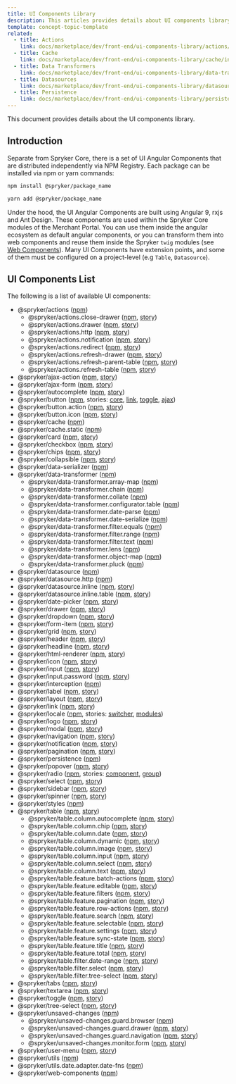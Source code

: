 ```yaml
---
title: UI Components Library
description: This articles provides details about UI components library.
template: concept-topic-template
related:
  - title: Actions
    link: docs/marketplace/dev/front-end/ui-components-library/actions/index.html
  - title: Cache
    link: docs/marketplace/dev/front-end/ui-components-library/cache/index.html
  - title: Data Transformers
    link: docs/marketplace/dev/front-end/ui-components-library/data-transformers/index.html
  - title: Datasources
    link: docs/marketplace/dev/front-end/ui-components-library/datasources/index.html
  - title: Persistence
    link: docs/marketplace/dev/front-end/ui-components-library/persistence/index.html
---
```


This document provides details about the UI components library.

## Introduction

Separate from Spryker Core, there is a set of UI Angular Components that are distributed independently via NPM Registry. Each package can be installed via npm or yarn commands:

```bash
npm install @spryker/package_name
```

```bash
yarn add @spryker/package_name
```

Under the hood, the UI Angular Components are built using Angular 9, rxjs and Ant Design. These components are used within the Spryker Core modules of the Merchant Portal. You can use them inside the angular ecosystem as default angular components, or you can transform them into web components and reuse them inside the Spryker `twig` modules (see [Web Components](/docs/marketplace/dev/front-end/web-components.html)).
Many UI Components have extension points, and some of them must be configured on a project-level (e.g `Table`, `Datasource`).

## UI Components List

The following is a list of available UI components:

- @spryker/actions ([npm](https://www.npmjs.com/package/@spryker/actions))
    - @spryker/actions.close-drawer ([npm](https://www.npmjs.com/package/@spryker/actions.close-drawer), [story](https://spy-storybook.web.app/?path=/story/closedraweractionhandlerservice--primary))
    - @spryker/actions.drawer ([npm](https://www.npmjs.com/package/@spryker/actions.drawer), [story](https://spy-storybook.web.app/?path=/story/draweractionhandlerservice--primary))
    - @spryker/actions.http ([npm](https://www.npmjs.com/package/@spryker/actions.http), [story](https://spy-storybook.web.app/?path=/story/httpactionhandlerservice--primary))
    - @spryker/actions.notification ([npm](https://www.npmjs.com/package/@spryker/actions.notification), [story](https://spy-storybook.web.app/?path=/story/notificationactionhandlerservice--primary))
    - @spryker/actions.redirect ([npm](https://www.npmjs.com/package/@spryker/actions.redirect), [story](https://spy-storybook.web.app/?path=/story/redirectactionhandlerservice--primary))
    - @spryker/actions.refresh-drawer ([npm](https://www.npmjs.com/package/@spryker/actions.refresh-drawer), [story](https://spy-storybook.web.app/?path=/story/refreshdraweractionhandlerservice--primary))
    - @spryker/actions.refresh-parent-table ([npm](https://www.npmjs.com/package/@spryker/actions.refresh-parent-table), [story](https://spy-storybook.web.app/?path=/story/refreshparenttableactionhandlerservice--primary))
    - @spryker/actions.refresh-table ([npm](https://www.npmjs.com/package/@spryker/actions.refresh-table), [story](https://spy-storybook.web.app/?path=/story/refreshtableactionhandlerservice--primary))
- @spryker/ajax-action ([npm](https://www.npmjs.com/package/@spryker/ajax-action), [story](https://spy-storybook.web.app/?path=/story/ajaxactioncomponent--primary))
- @spryker/ajax-form ([npm](https://www.npmjs.com/package/@spryker/ajax-form), [story](https://spy-storybook.web.app/?path=/story/ajaxformcomponent--primary))
- @spryker/autocomplete ([npm](https://www.npmjs.com/package/@spryker/autocomplete), [story](https://spy-storybook.web.app/?path=/story/autocompletecomponent--primary))
- @spryker/button ([npm](https://www.npmjs.com/package/@spryker/button), stories: [core](https://spy-storybook.web.app/?path=/story/buttoncomponent--primary), [link](https://spy-storybook.web.app/?path=/story/buttonlinkcomponent--primary), [toggle](https://spy-storybook.web.app/?path=/story/buttontogglecomponent--primary), [ajax](https://spy-storybook.web.app/?path=/story/buttonajaxcomponent--primary))
- @spryker/button.action ([npm](https://www.npmjs.com/package/@spryker/button.action), [story](https://spy-storybook.web.app/?path=/story/buttonactioncomponent--primary))
- @spryker/button.icon ([npm](https://www.npmjs.com/package/@spryker/button.icon), [story](https://spy-storybook.web.app/?path=/story/buttoniconcomponent--primary))
- @spryker/cache ([npm](https://www.npmjs.com/package/@spryker/cache))
- @spryker/cache.static ([npm](https://www.npmjs.com/package/@spryker/cache.static))
- @spryker/card ([npm](https://www.npmjs.com/package/@spryker/card), [story](https://spy-storybook.web.app/?path=/story/cardcomponent--primary))
- @spryker/checkbox ([npm](https://www.npmjs.com/package/@spryker/checkbox), [story](https://spy-storybook.web.app/?path=/story/checkboxcomponent--primary))
- @spryker/chips ([npm](https://www.npmjs.com/package/@spryker/chips), [story](https://spy-storybook.web.app/?path=/story/chipscomponent--primary))
- @spryker/collapsible ([npm](https://www.npmjs.com/package/@spryker/collapsible), [story](https://spy-storybook.web.app/?path=/story/collapsiblecomponent--primary))
- @spryker/data-serializer ([npm](https://www.npmjs.com/package/@spryker/data-serializer))
- @spryker/data-transformer ([npm](https://www.npmjs.com/package/@spryker/data-transformer))
    - @spryker/data-transformer.array-map ([npm](https://www.npmjs.com/package/@spryker/data-transformer.array-map))
    - @spryker/data-transformer.chain ([npm](https://www.npmjs.com/package/@spryker/data-transformer.chain))
    - @spryker/data-transformer.collate ([npm](https://www.npmjs.com/package/@spryker/data-transformer.collate))
    - @spryker/data-transformer.configurator.table ([npm](https://www.npmjs.com/package/@spryker/data-transformer.configurator.table))
    - @spryker/data-transformer.date-parse ([npm](https://www.npmjs.com/package/@spryker/data-transformer.date-parse))
    - @spryker/data-transformer.date-serialize ([npm](https://www.npmjs.com/package/@spryker/data-transformer.date-serialize))
    - @spryker/data-transformer.filter.equals ([npm](https://www.npmjs.com/package/@spryker/data-transformer.filter.equals))
    - @spryker/data-transformer.filter.range ([npm](https://www.npmjs.com/package/@spryker/data-transformer.filter.range))
    - @spryker/data-transformer.filter.text ([npm](https://www.npmjs.com/package/@spryker/data-transformer.filter.text))
    - @spryker/data-transformer.lens ([npm](https://www.npmjs.com/package/@spryker/data-transformer.lens))
    - @spryker/data-transformer.object-map ([npm](https://www.npmjs.com/package/@spryker/data-transformer.object-map))
    - @spryker/data-transformer.pluck ([npm](https://www.npmjs.com/package/@spryker/data-transformer.pluck))
- @spryker/datasource ([npm](https://www.npmjs.com/package/@spryker/datasource))
- @spryker/datasource.http ([npm](https://www.npmjs.com/package/@spryker/datasource.http))
- @spryker/datasource.inline ([npm](https://www.npmjs.com/package/@spryker/datasource.inline), [story](https://spy-storybook.web.app/?path=/story/datasourceinline--primary))
- @spryker/datasource.inline.table ([npm](https://www.npmjs.com/package/@spryker/datasource.inline.table), [story](https://spy-storybook.web.app/?path=/story/tabledatasourceinlineservice--with-table))
- @spryker/date-picker ([npm](https://www.npmjs.com/package/@spryker/date-picker), [story](https://spy-storybook.web.app/?path=/story/datepickercomponent--primary))
- @spryker/drawer ([npm](https://www.npmjs.com/package/@spryker/drawer), [story](https://spy-storybook.web.app/?path=/story/drawerscomponent--primary))
- @spryker/dropdown ([npm](https://www.npmjs.com/package/@spryker/dropdown), [story](https://spy-storybook.web.app/?path=/story/dropdowncomponent--primary))
- @spryker/form-item ([npm](https://www.npmjs.com/package/@spryker/form-item), [story](https://spy-storybook.web.app/?path=/story/formitemcomponent--primary))
- @spryker/grid ([npm](https://www.npmjs.com/package/@spryker/grid), [story](https://spy-storybook.web.app/?path=/story/gridcomponent--primary))
- @spryker/header ([npm](https://www.npmjs.com/package/@spryker/header), [story](https://spy-storybook.web.app/?path=/story/headercomponent--primary))
- @spryker/headline ([npm](https://www.npmjs.com/package/@spryker/headline), [story](https://spy-storybook.web.app/?path=/story/headlinecomponent--primary))
- @spryker/html-renderer ([npm](https://www.npmjs.com/package/@spryker/html-renderer), [story](https://spy-storybook.web.app/?path=/story/htmlrenderercomponent--with-static-html))
- @spryker/icon ([npm](https://www.npmjs.com/package/@spryker/icon), [story](https://spy-storybook.web.app/?path=/story/iconcomponent--all-icons))
- @spryker/input ([npm](https://www.npmjs.com/package/@spryker/input), [story](https://spy-storybook.web.app/?path=/story/inputcomponent--primary))
- @spryker/input.password ([npm](https://www.npmjs.com/package/@spryker/input.password), [story](https://spy-storybook.web.app/?path=/story/inputpasswordcomponent--primary))
- @spryker/interception ([npm](https://www.npmjs.com/package/@spryker/interception))
- @spryker/label ([npm](https://www.npmjs.com/package/@spryker/label), [story](https://spy-storybook.web.app/?path=/story/labelcomponent--primary))
- @spryker/layout ([npm](https://www.npmjs.com/package/@spryker/layout), [story](https://spy-storybook.web.app/?path=/story/layoutcomponent--primary))
- @spryker/link ([npm](https://www.npmjs.com/package/@spryker/link), [story](https://spy-storybook.web.app/?path=/story/linkcomponent--primary))
- @spryker/locale ([npm](https://www.npmjs.com/package/@spryker/locale), stories: [switcher](https://spy-storybook.web.app/?path=/story/localeswitchercomponent--primary), [modules](https://spy-storybook.web.app/?path=/story/localemodule--de))
- @spryker/logo ([npm](https://www.npmjs.com/package/@spryker/logo), [story](https://spy-storybook.web.app/?path=/story/logocomponent--primary))
- @spryker/modal ([npm](https://www.npmjs.com/package/@spryker/modal), [story](https://spy-storybook.web.app/?path=/story/modalcomponent--primary))
- @spryker/navigation ([npm](https://www.npmjs.com/package/@spryker/navigation), [story](https://spy-storybook.web.app/?path=/story/navigationcomponent--primary))
- @spryker/notification ([npm](https://www.npmjs.com/package/@spryker/notification), [story](https://spy-storybook.web.app/?path=/story/notificationcomponent--primary))
- @spryker/pagination ([npm](https://www.npmjs.com/package/@spryker/pagination), [story](https://spy-storybook.web.app/?path=/story/paginationcomponent--primary))
- @spryker/persistence ([npm](https://www.npmjs.com/package/@spryker/persistence))
- @spryker/popover ([npm](https://www.npmjs.com/package/@spryker/popover), [story](https://spy-storybook.web.app/?path=/story/popovercomponent--popover))
- @spryker/radio ([npm](https://www.npmjs.com/package/@spryker/radio), stories: [component](https://spy-storybook.web.app/?path=/story/radiocomponent--primary), [group](https://spy-storybook.web.app/?path=/story/radiogroupcomponent--primary))
- @spryker/select ([npm](https://www.npmjs.com/package/@spryker/select), [story](https://spy-storybook.web.app/?path=/story/selectcomponent--primary))
- @spryker/sidebar ([npm](https://www.npmjs.com/package/@spryker/sidebar), [story](https://spy-storybook.web.app/?path=/story/sidebarcomponent--primary))
- @spryker/spinner ([npm](https://www.npmjs.com/package/@spryker/spinner), [story](https://spy-storybook.web.app/?path=/story/spinnercomponent--primary))
- @spryker/styles ([npm](https://www.npmjs.com/package/@spryker/styles))
- @spryker/table ([npm](https://www.npmjs.com/package/@spryker/table), [story](https://spy-storybook.web.app/?path=/story/tablecomponent--primary))
    - @spryker/table.column.autocomplete ([npm](https://www.npmjs.com/package/@spryker/table.column.autocomplete), [story](https://spy-storybook.web.app/?path=/story/tablecolumnautocompletecomponent--primary))
    - @spryker/table.column.chip ([npm](https://www.npmjs.com/package/@spryker/table.column.chip), [story](https://spy-storybook.web.app/?path=/story/tablecolumnchipcomponent--primary))
    - @spryker/table.column.date ([npm](https://www.npmjs.com/package/@spryker/table.column.date), [story](https://spy-storybook.web.app/?path=/story/tablecolumndatecomponent--primary))
    - @spryker/table.column.dynamic ([npm](https://www.npmjs.com/package/@spryker/table.column.dynamic), [story](https://spy-storybook.web.app/?path=/story/tablecolumndynamiccomponent--primary))
    - @spryker/table.column.image ([npm](https://www.npmjs.com/package/@spryker/table.column.image), [story](https://spy-storybook.web.app/?path=/story/tablecolumnimagecomponent--primary))
    - @spryker/table.column.input ([npm](https://www.npmjs.com/package/@spryker/table.column.input), [story](https://spy-storybook.web.app/?path=/story/tablecolumninputcomponent--primary))
    - @spryker/table.column.select ([npm](https://www.npmjs.com/package/@spryker/table.column.select), [story](https://spy-storybook.web.app/?path=/story/tablecolumnselectcomponent--primary))
    - @spryker/table.column.text ([npm](https://www.npmjs.com/package/@spryker/table.column.text), [story](https://spy-storybook.web.app/?path=/story/tablecolumntextcomponent--primary))
    - @spryker/table.feature.batch-actions ([npm](https://www.npmjs.com/package/@spryker/table.feature.batch-actions), [story](https://spy-storybook.web.app/?path=/story/tablebatchactionsfeaturecomponent--via-html))
    - @spryker/table.feature.editable ([npm](https://www.npmjs.com/package/@spryker/table.feature.editable), [story](https://spy-storybook.web.app/?path=/story/tableeditablefeaturecomponent--via-html))
    - @spryker/table.feature.filters ([npm](https://www.npmjs.com/package/@spryker/table.feature.filters), [story](https://spy-storybook.web.app/?path=/story/tablefiltersfeaturecomponent--via-html))
    - @spryker/table.feature.pagination ([npm](https://www.npmjs.com/package/@spryker/table.feature.pagination), [story](https://spy-storybook.web.app/?path=/story/tablepaginationfeaturecomponent--via-html))
    - @spryker/table.feature.row-actions ([npm](https://www.npmjs.com/package/@spryker/table.feature.row-actions), [story](https://spy-storybook.web.app/?path=/story/tablerowactionsfeaturecomponent--via-html))
    - @spryker/table.feature.search ([npm](https://www.npmjs.com/package/@spryker/table.feature.search), [story](https://spy-storybook.web.app/?path=/story/tablesearchfeaturecomponent--via-html))
    - @spryker/table.feature.selectable ([npm](https://www.npmjs.com/package/@spryker/table.feature.selectable), [story](https://spy-storybook.web.app/?path=/story/tableselectablefeaturecomponent--via-html))
    - @spryker/table.feature.settings ([npm](https://www.npmjs.com/package/@spryker/table.feature.settings), [story](https://spy-storybook.web.app/?path=/story/tablesettingsfeaturecomponent--via-html))
    - @spryker/table.feature.sync-state ([npm](https://www.npmjs.com/package/@spryker/table.feature.sync-state), [story](https://spy-storybook.web.app/?path=/story/tablesyncstatefeaturecomponent--via-html))
    - @spryker/table.feature.title ([npm](https://www.npmjs.com/package/@spryker/table.feature.title), [story](https://spy-storybook.web.app/?path=/story/tabletitlefeaturecomponent--via-html))
    - @spryker/table.feature.total ([npm](https://www.npmjs.com/package/@spryker/table.feature.total), [story](https://spy-storybook.web.app/?path=/story/tabletotalfeaturecomponent--via-html))
    - @spryker/table.filter.date-range ([npm](https://www.npmjs.com/package/@spryker/table.filter.date-range), [story](https://spy-storybook.web.app/?path=/story/tablefilterdaterangecomponent--via-html))
    - @spryker/table.filter.select ([npm](https://www.npmjs.com/package/@spryker/table.filter.select), [story](https://spy-storybook.web.app/?path=/story/tablefiltersselectcomponent--via-html))
    - @spryker/table.filter.tree-select ([npm](https://www.npmjs.com/package/@spryker/table.filter.tree-select), [story](https://spy-storybook.web.app/?path=/story/tablefiltertreeselectcomponent--via-html))
- @spryker/tabs ([npm](https://www.npmjs.com/package/@spryker/tabs), [story](https://spy-storybook.web.app/?path=/story/tabscomponent--primary))
- @spryker/textarea ([npm](https://www.npmjs.com/package/@spryker/textarea), [story](https://spy-storybook.web.app/?path=/story/textareacomponent--primary))
- @spryker/toggle ([npm](https://www.npmjs.com/package/@spryker/toggle), [story](https://spy-storybook.web.app/?path=/story/togglecomponent--primary))
- @spryker/tree-select ([npm](https://www.npmjs.com/package/@spryker/tree-select), [story](https://spy-storybook.web.app/?path=/story/treeselectcomponent--primary))
- @spryker/unsaved-changes ([npm](https://www.npmjs.com/package/@spryker/unsaved-changes))
    - @spryker/unsaved-changes.guard.browser ([npm](https://www.npmjs.com/package/@spryker/unsaved-changes.guard.browser))
    - @spryker/unsaved-changes.guard.drawer ([npm](https://www.npmjs.com/package/@spryker/unsaved-changes.guard.drawer), [story](https://spy-storybook.web.app/?path=/story/unsavedchangesguarddrawer--primary))
    - @spryker/unsaved-changes.guard.navigation ([npm](https://www.npmjs.com/package/@spryker/unsaved-changes.guard.navigation), [story](https://spy-storybook.web.app/?path=/story/unsavedchangesguardnavigation--primary))
    - @spryker/unsaved-changes.monitor.form ([npm](https://www.npmjs.com/package/@spryker/unsaved-changes.monitor.form), [story](https://spy-storybook.web.app/?path=/story/unsavedchangesmonitorform--primary))
- @spryker/user-menu ([npm](https://www.npmjs.com/package/@spryker/user-menu), [story](https://spy-storybook.web.app/?path=/story/usermenucomponent--primary))
- @spryker/utils ([npm](https://www.npmjs.com/package/@spryker/utils))
- @spryker/utils.date.adapter.date-fns ([npm](https://www.npmjs.com/package/@spryker/utils.date.adapter.date-fns))
- @spryker/web-components ([npm](https://www.npmjs.com/package/@spryker/web-components))
